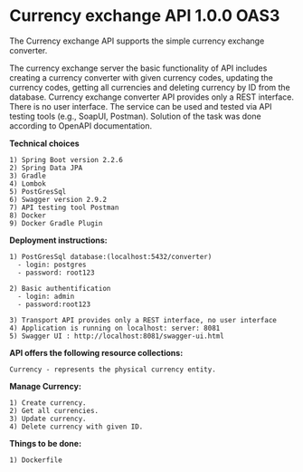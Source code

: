 # Currency exchange API 1.0.0 OAS3

The Currency exchange API supports the simple currency exchange converter.

The currency exchange server the basic functionality of API includes creating a currency converter with given currency codes,
updating the currency codes, getting all currencies and deleting currency by ID from the database.
Currency exchange converter API provides only a REST interface. There is no user interface.
The service can be used and tested via API testing tools (e.g., SoapUI, Postman).
Solution of the task was done according to OpenAPI documentation.

__Technical choices__

    1) Spring Boot version 2.2.6
    2) Spring Data JPA
    3) Gradle
    4) Lombok
    5) PostGresSql
    6) Swagger version 2.9.2
    7) API testing tool Postman
    8) Docker
    9) Docker Gradle Plugin

__Deployment instructions:__

    1) PostGresSql database:(localhost:5432/converter)
      - login: postgres
      - password: root123
    
    2) Basic authentification
      - login: admin
      - password:root123

    3) Transport API provides only a REST interface, no user interface
    4) Application is running on localhost: server: 8081 
    5) Swagger UI : http://localhost:8081/swagger-ui.html

__API offers the following resource collections:__

    Currency - represents the physical currency entity.
 
__Manage Currency:__

    1) Create currency.
    2) Get all currencies.
    3) Update currency.
    4) Delete currency with given ID.

__Things to be done:__

    1) Dockerfile

